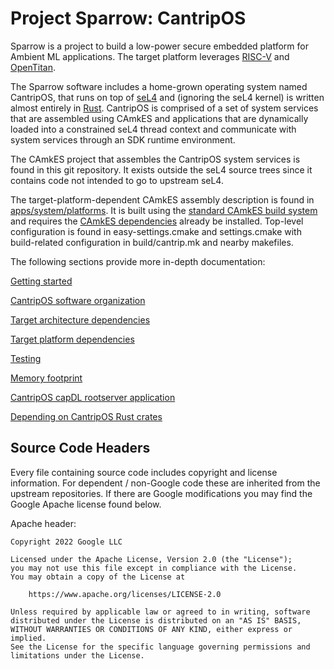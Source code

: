 # Project Sparrow: CantripOS

Sparrow is a project to build a low-power secure embedded platform
for Ambient ML applications. The target platform leverages
[RISC-V](https://riscv.org/) and [OpenTitan](https://opentitan.org/).

The Sparrow
software includes a home-grown operating system named CantripOS, that runs
on top of [seL4](https://github.com/seL4) and (ignoring the seL4 kernel)
is written almost entirely in [Rust](https://www.rust-lang.org/).
CantripOS is comprised of a set of system services that are assembled
using CAmkES and applications that are dynamically loaded into a
constrained seL4 thread context and communicate with system services
through an SDK runtime environment.

The CAmkES project that assembles the CantripOS system services is
found in this git repository. It exists outside the seL4 source trees since it contains
code not intended to go to upstream seL4.

The target-platform-dependent CAmkES assembly description is found in
[apps/system/platforms](apps/system/platforms). It is built using the
[standard CAmkES build system](https://docs.sel4.systems/projects/camkes/manual.html#running-a-simple-example)
and requires the
[CAmkES dependencies](https://docs.sel4.systems/projects/buildsystem/host-dependencies.html#camkes-build-dependencies)
already be installed.
Top-level configuration is found in easy-settings.cmake and settings.cmake
with build-related configuration in build/cantrip.mk and nearby makefiles.

The following sections provide more in-depth documentation:

[Getting started](docs/GettingStarted.md)

[CantripOS software organization](docs/SourceCrates.md)

[Target architecture dependencies](docs/ArchitectureDependencies.md)

[Target platform dependencies](docs/PlatformDependencies.md)

[Testing](docs/Testing.md)

[Memory footprint](docs/MemoryFootprint.md)

[CantripOS capDL rootserver application](docs/CantripRootserver.md)

[Depending on CantripOS Rust crates](docs/CrateDependencies.md)

## Source Code Headers

Every file containing source code includes copyright and license
information. For dependent / non-Google code these are inherited from
the upstream repositories. If there are Google modifications you may find
the Google Apache license found below.

Apache header:

    Copyright 2022 Google LLC

    Licensed under the Apache License, Version 2.0 (the "License");
    you may not use this file except in compliance with the License.
    You may obtain a copy of the License at

        https://www.apache.org/licenses/LICENSE-2.0

    Unless required by applicable law or agreed to in writing, software
    distributed under the License is distributed on an "AS IS" BASIS,
    WITHOUT WARRANTIES OR CONDITIONS OF ANY KIND, either express or implied.
    See the License for the specific language governing permissions and
    limitations under the License.
